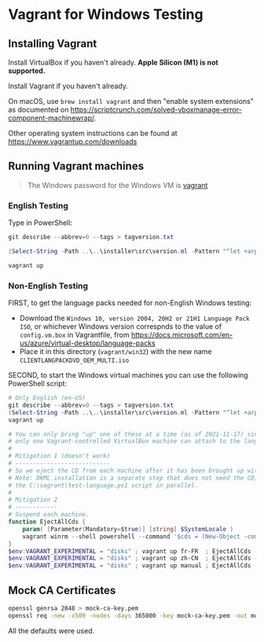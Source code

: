 # Vagrant for Windows Testing

## Installing Vagrant

Install VirtualBox if you haven't already. **Apple Silicon (M1) is not supported.**

Install Vagrant if you haven't already.

On macOS, use `brew install vagrant` and then "enable system extensions" as documented on <https://scriptcrunch.com/solved-vboxmanage-error-component-machinewrap/>.

Other operating system instructions can be found at <https://www.vagrantup.com/downloads>

## Running Vagrant machines

> The Windows password for the Windows VM is [vagrant](https://github.com/gusztavvargadr/packer/blob/ca4c8286786dec7b718613f226da44bc2a54be11/src/u/packer/builders/virtualbox-iso/http/preseed.cfg#L27)

### English Testing

Type in PowerShell:

```powershell
git describe --abbrev=0 --tags > tagversion.txt

(Select-String -Path ..\..\installer\src\version.ml -Pattern "^let +arp_version *= *").Line -replace 'let +arp_version *= *"(.*)"', '$1' > arpversion.txt

vagrant up
```

### Non-English Testing

FIRST, to get the language packs needed for non-English Windows testing:

- Download the `Windows 10, version 2004, 20H2 or 21H1 Language Pack ISO`, or whichever Windows version correspnds to
the value of `config.vm.box` in Vagrantfile, from <https://docs.microsoft.com/en-us/azure/virtual-desktop/language-packs>
- Place it in this directory (`vagrant/win32`) with the new name `CLIENTLANGPACKDVD_OEM_MULTI.iso`

SECOND, to start the Windows virtual machines you can use the following PowerShell script:

```powershell
# Only English (en-US)
git describe --abbrev=0 --tags > tagversion.txt
(Select-String -Path ..\..\installer\src\version.ml -Pattern "^let +arp_version *= *").Line -replace 'let +arp_version *= *"(.*)"', '$1' > arpversion.txt
vagrant up

# You can only bring "up" one of these at a time (as of 2021-11-17) since
# only one Vagrant-controlled VirtualBox machine can attach to the language ISO disk at a time.
#
# Mitigation 1 (doesn't work)
# ---------------------------
# So we eject the CD from each machine after it has been brought up with the correct language (+ DKML has been installed).
# Note: DKML installation is a separate step that does not need the CD; can optimize to run
# the C:\vagrant\test-language.ps1 script in parallel.
#
# Mitigation 2
# ------------
# Suspend each machine.
function EjectAllCds {
    param( [Parameter(Mandatory=$true)] [string] $SystemLocale )
    vagrant winrm --shell powershell --command '$cds = (New-Object -com "WMPlayer.OCX.7").cdromcollection; 1..($cds.count) | % { $cds.item($_ - 1).eject() ; Start-Sleep -Seconds 3 } ' $SystemLocale
}
$env:VAGRANT_EXPERIMENTAL = "disks" ; vagrant up fr-FR  ; EjectAllCds -SystemLocale fr-FR  ; vagrant suspend fr-FR
$env:VAGRANT_EXPERIMENTAL = "disks" ; vagrant up zh-CN  ; EjectAllCds -SystemLocale zh-CN  ; vagrant suspend zh-CN
$env:VAGRANT_EXPERIMENTAL = "disks" ; vagrant up manual ; EjectAllCds -SystemLocale manual ; vagrant suspend manual
```

## Mock CA Certificates

```sh
openssl genrsa 2048 > mock-ca-key.pem
openssl req -new -x509 -nodes -days 365000 -key mock-ca-key.pem -out mock-ca-cert.pem
```

All the defaults were used.
